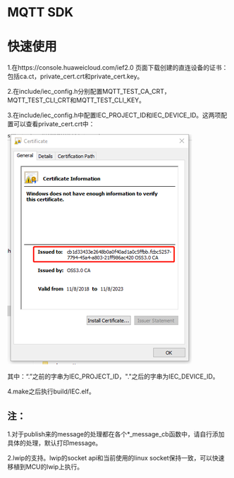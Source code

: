 # MQTT SDK
# 快速使用


1.在https://console.huaweicloud.com/ief2.0 页面下载创建的直连设备的证书：包括ca.ct，private_cert.crt和private_cert.key。

2.在include/iec_config.h分别配置MQTT_TEST_CA_CRT，MQTT_TEST_CLI_CRT和MQTT_TEST_CLI_KEY。

3.在include/iec_config.h中配置IEC_PROJECT_ID和IEC_DEVICE_ID。这两项配置可以查看private_cert.crt中：

![](./produceid.png)

其中：“.”之前的字串为IEC_PROJECT_ID，"."之后的字串为IEC_DEVICE_ID。

4.make之后执行build/IEC.elf。

## 注：

1.对于publish来的message的处理都在各个*_message_cb函数中，请自行添加具体的处理，默认打印message。

2.lwip的支持。lwip的socket api和当前使用的linux socket保持一致，可以快速移植到MCU的lwip上执行。
